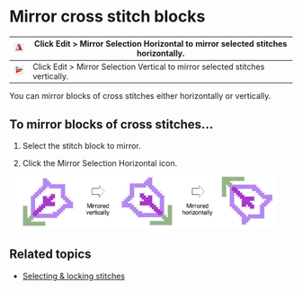 # Mirror cross stitch blocks

| ![MIrrorHorizontal.png](assets/MIrrorHorizontal.png) | Click Edit > Mirror Selection Horizontal to mirror selected stitches horizontally. |
| ---------------------------------------------------- | ---------------------------------------------------------------------------------- |
| ![MIrrorVertical.png](assets/MIrrorVertical.png)     | Click Edit > Mirror Selection Vertical to mirror selected stitches vertically.     |

You can mirror blocks of cross stitches either horizontally or vertically.

## To mirror blocks of cross stitches...

1. Select the stitch block to mirror.

2. Click the Mirror Selection Horizontal icon.

![cross-stitch_editing00035.png](assets/cross-stitch_editing00035.png)

## Related topics

- [Selecting & locking stitches](Selecting_locking_stitches)
